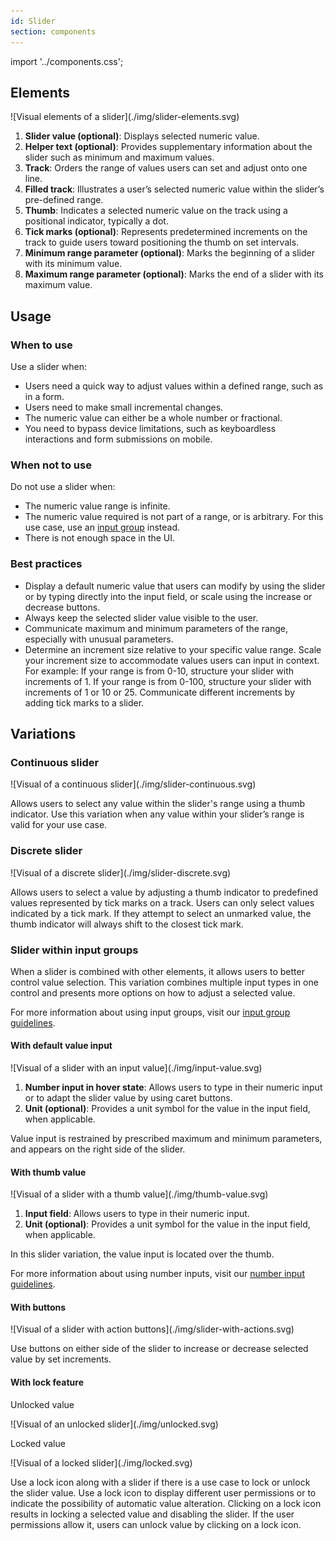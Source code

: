 ```yaml
---
id: Slider
section: components
---
```


import '../components.css';

## Elements

<div class="ws-docs-content-img">![Visual elements of a slider](./img/slider-elements.svg)</div>

1. **Slider value (optional)**: Displays selected numeric value.
2. **Helper text (optional)**: Provides supplementary information about the slider such as minimum and maximum values.
3. **Track**: Orders the range of values users can set and adjust onto one line.
4. **Filled track**: Illustrates a user’s selected numeric value within the slider’s pre-defined range.
5. **Thumb**: Indicates a selected numeric value on the track using a positional indicator, typically a dot.
6. **Tick marks (optional)**: Represents predetermined increments on the track to guide users toward positioning the thumb on set intervals.
7. **Minimum range parameter (optional)**: Marks the beginning of a slider with its minimum value.
8. **Maximum range parameter (optional)**: Marks the end of a slider with its maximum value.
 
## Usage
### When to use
Use a slider when:
* Users need a quick way to adjust values within a defined range, such as in a form.
* Users need to make small incremental changes.
* The numeric value can either be a whole number or fractional.
* You need to bypass device limitations, such as keyboardless interactions and form submissions on mobile.
 
### When not to use
Do not use a slider when:
* The numeric value range is infinite.
* The numeric value required is not part of a range, or is arbitrary. For this use case, use an [input group](/components/input-group)
instead.
* There is not enough space in the UI.
 
### Best practices
* Display a default numeric value that users can modify by using the slider or by typing directly into the input field, or scale using the increase or decrease buttons.
* Always keep the selected slider value visible to the user.
* Communicate maximum and minimum parameters of the range, especially with unusual parameters.
* Determine an increment size relative to your specific value range. Scale your increment size to accommodate values users can input in context. For example: If your range is from 0-10, structure your slider with increments of 1. If your range is from 0-100, structure your slider with increments of 1 or 10 or 25. Communicate different increments by adding tick marks to a slider.
 
## Variations
 
### Continuous slider

<div class="ws-docs-content-img">![Visual of a continuous slider](./img/slider-continuous.svg)</div>
 
Allows users to select any value within the slider's range using a thumb indicator. Use this variation when any value within your slider’s range is valid for your use case.
 
### Discrete slider
 
<div class="ws-docs-content-img">![Visual of a discrete slider](./img/slider-discrete.svg)</div>

Allows users to select a value by adjusting a thumb indicator to predefined values represented by tick marks on a track. Users can only select values indicated by a tick mark.  If they attempt to select an unmarked value, the thumb indicator will always shift to the closest tick mark.
 
### Slider within input groups
 
When a slider is combined with other elements, it allows users to better control value selection.
This variation combines multiple input types in one control and presents more options on how to adjust a selected value.
 
For more information about using input groups, visit our [input group guidelines](/components/input-group/design-guidelines).
 
 #### With default value input

<div class="ws-docs-content-img">![Visual of a slider with an input value](./img/input-value.svg)</div>
 
1. **Number input in hover state**: Allows users to type in their numeric input or to adapt the slider value by using caret buttons.
2. **Unit (optional)**: Provides a unit symbol for the value in the input field, when applicable.
 
Value input is restrained by prescribed maximum and minimum parameters, and appears on the right side of the slider.

#### With thumb value

<div class="ws-docs-content-img">![Visual of a slider with a thumb value](./img/thumb-value.svg)</div>
 
1. **Input field**: Allows users to type in their numeric input.
2. **Unit (optional)**: Provides a unit symbol for the value in the input field, when applicable.
 
In this slider variation, the value input is located over the thumb.
 
For more information about using number inputs, visit our [number input guidelines](/components/number-input/design-guidelines).

#### With buttons
 
<div class="ws-docs-content-img">![Visual of a slider with action buttons](./img/slider-with-actions.svg)</div>
 
Use buttons on either side of the slider to increase or decrease selected value by set increments.
 
#### With lock feature
 
Unlocked value

<div class="ws-docs-content-img">![Visual of an unlocked slider](./img/unlocked.svg)</div>
 
Locked value

<div class="ws-docs-content-img">![Visual of a locked slider](./img/locked.svg)</div>
 
Use a lock icon along with a slider if there is a use case to lock or unlock the slider value. Use a lock icon to display different user permissions or to indicate the possibility of automatic value alteration. Clicking on a lock icon results in locking a selected value and disabling the slider. If the user permissions allow it, users can unlock value by clicking on a lock icon.
